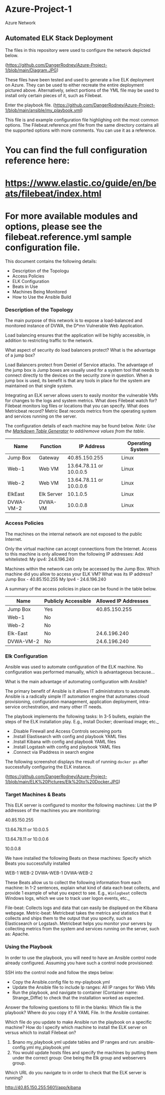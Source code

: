 # Azure-Project-1
Azure Network
## Automated ELK Stack Deployment

The files in this repository were used to configure the network depicted below.

(https://github.com/DangerRodney/Azure-Project-1/blob/main/Diagram.JPG)

These files have been tested and used to generate a live ELK deployment on Azure. They can be used to either recreate the entire deployment pictured above. Alternatively, select portions of the YML file may be used to install only certain pieces of it, such as Filebeat.

Enter the playbook file.
(https://github.com/DangerRodney/Azure-Project-1/blob/main/ansible/my_playbook.yml)


This file is and example configuration file highlighing onlt the most common options. The Filebeat.reference.yml file from the same directory 
contains all the supported options with more comments. You can use it as a reference.
# You can find the full configuration reference here:
# https://www.elastic.co/guide/en/beats/filebeat/index.html

# For more available modules and options, please see the filebeat.reference.yml sample configuration file.


This document contains the following details:
- Description of the Topologu
- Access Policies
- ELK Configuration
- Beats in Use
- Machines Being Monitored
- How to Use the Ansible Build


### Description of the Topology

The main purpose of this network is to expose a load-balanced and monitored instance of DVWA, the D*mn Vulnerable Web Application.

Load balancing ensures that the application will be highly accessible, in addition to restricting traffic to the network.

What aspect of security do load balancers protect? What is the advantage of a jump box?

Load Balancers protect from Deniel of Service attacks. The advantage of the jump box is Jump boxes are usually used for a system tool that needs to connect directly to the devices on the security zone in question.
When a jump box is used, its benefit is that any tools in place for the system are maintained on that single system. 

Integrating an ELK server allows users to easily monitor the vulnerable VMs for changes to the logs and system metrics.
What does Filebeat watch for? Filebeat monitors log files or locations that you can specify. 
What does Metricbeat record? Metric Beat records metrics from the operating system and services running on the server.

The configuration details of each machine may be found below.
_Note: Use the [Markdown Table Generator](http://www.tablesgenerator.com/markdown_tables) to add/remove values from the table_.

| Name     | Function | IP Address   | Operating System |
|----------|----------|------------  |------------------|
| Jump Box |Gateway|40.85.150.255   |Linux              |
| Web-1    |Web VM |13.64.78.11 or 10.0.0.5|Linux       |
| Web-2    |Web VM |13.64.78.11 or 10.0.0.6|Linux       |
| ElkEast  |Elk Server|10.1.0.5     |Linux              |
| DVWA-VM-2|DVWA-VM|10.0.0.8        |Linux              |
 
### Access Policies

The machines on the internal network are not exposed to the public Internet. 

Only the virtual machine can accept connections from the Internet. Access to this machine is only allowed from the following IP addresses:
 Add whitelisted:
 My ipv4: 24.6.196.240

Machines within the network can only be accessed by the Jump Box.
Which machine did you allow to access your ELK VM? What was its IP address?
Jump Box - 40.85.150.255
My Ipv4 - 24.6.196.240

A summary of the access policies in place can be found in the table below.

| Name     | Publicly Accessible | Allowed IP Addresses |
|----------|---------------------|----------------------|
| Jump Box | Yes                 | 40.85.150.255        |
| Web-1    | No                  |                      |
| Web-2    | No                  |                      |
| Elk-East | No                  | 24.6.196.240         |
| DVWA-VM-2| No                  | 24.6.196.240         |

### Elk Configuration

Ansible was used to automate configuration of the ELK machine. No configuration was performed manually, which is advantageous because...

What is the main advantage of automating configuration with Ansible?

The primary benefit of Ansible is it allows IT administrators to automate.
Ansible is a radically simple IT automation engine that automates cloud provisioning, configuration management, application deployment, intra-service orchestration, and many other IT needs.

The playbook implements the following tasks:
In 3-5 bullets, explain the steps of the ELK installation play. E.g., install Docker; download image; etc._
- .Disable Firewall and Access Controls secureing ports
- .Install Elastisearch with config and playbook YAML files
- .Install Kibana with config and playbook YAML files
- .Install Logstash with config and playbook YAML files
- .Connect via IPaddress in search engine 

The following screenshot displays the result of running `docker ps` after successfully configuring the ELK instance.

(https://github.com/DangerRodney/Azure-Project-1/blob/main/ELK%20Pictures/Elk%20to%20Docker.JPG)

### Target Machines & Beats
This ELK server is configured to monitor the following machines:
List the IP addresses of the machines you are monitoring:

40.85.150.255 

13.64.78.11 or 10.0.0.5

13.64.78.11 or 10.0.0.6

10.0.0.8

We have installed the following Beats on these machines:
Specify which Beats you successfully installed

WEB-1
WEB-2
DVWA-WEB-1
DVWA-WEB-2

These Beats allow us to collect the following information from each machine:
In 1-2 sentences, explain what kind of data each beat collects, and provide 1 example of what you expect to see. E.g., `Winlogbeat` collects Windows logs, which we use to track user logon events, etc._

File-beat: Collects logs and data that can easily be displayed on the Kibana webpage.
Metric-beat: Metricbeat takes the metrics and statistics that it collects and ships them to the output that you specify, such as Elasticsearch or Logstash. 
Metricbeat helps you monitor your servers by collecting metrics from the system and services running on the server, such as: Apache.

### Using the Playbook
In order to use the playbook, you will need to have an Ansible control node already configured. Assuming you have such a control node provisioned: 

SSH into the control node and follow the steps below:
- Copy the Ansible.config file to my-playbook.yml 
- Update the Ansible file to include Ip ranges: All IP ranges for Web VMs
- Run the playbook, and navigate to container (Container name: Strange_Diffie) to check that the installation worked as expected.

Answer the following questions to fill in the blanks:
Which file is the playbook? Where do you copy it? 
A YAML File. In the Ansible container.

Which file do you update to make Ansible run the playbook on a specific machine? How do I specify which machine to install the ELK server on versus which to install Filebeat on?
1. $nano my_playbook.yml update tables and IP ranges and run: ansible-config.yml my_playbook.yml
2. You would update hosts files and specify the machines by putting them under the correct group: One being the Elk group and webservers group. 

Which URL do you navigate to in order to check that the ELK server is running?

http://40.85.150.255:5601/app/kibana
